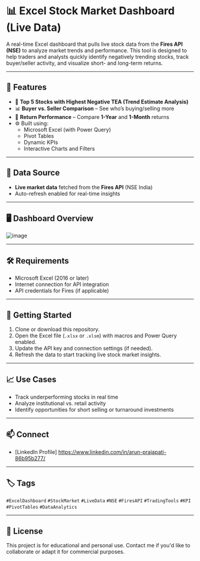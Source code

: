 # 📊 Excel Stock Market Dashboard (Live Data)

A real-time Excel dashboard that pulls live stock data from the **Fires API (NSE)** to analyze market trends and performance. This tool is designed to help traders and analysts quickly identify negatively trending stocks, track buyer/seller activity, and visualize short- and long-term returns.

---

## 🔧 Features

- 🛑 **Top 5 Stocks with Highest Negative TEA (Trend Estimate Analysis)**
- 📊 **Buyer vs. Seller Comparison** – See who’s buying/selling more
- 📅 **Return Performance** – Compare **1-Year** and **1-Month** returns
- ⚙️ Built using:
  - Microsoft Excel (with Power Query)
  - Pivot Tables
  - Dynamic KPIs
  - Interactive Charts and Filters

---

## 🔌 Data Source

- **Live market data** fetched from the **Fires API** (NSE India)
- Auto-refresh enabled for real-time insights

---

## 🖥️ Dashboard Overview

![image](https://github.com/user-attachments/assets/1e6ecc14-2ebb-42bf-8cac-ec2567e1d4f9)


---

## 🛠 Requirements

- Microsoft Excel (2016 or later)
- Internet connection for API integration
- API credentials for Fires (if applicable)

---

## 🚀 Getting Started

1. Clone or download this repository.
2. Open the Excel file (`.xlsx` or `.xlsm`) with macros and Power Query enabled.
3. Update the API key and connection settings (if needed).
4. Refresh the data to start tracking live stock market insights.

---

## 📈 Use Cases

- Track underperforming stocks in real time
- Analyze institutional vs. retail activity
- Identify opportunities for short selling or turnaround investments

---

## 📫 Connect

- [LinkedIn Profile]
https://www.linkedin.com/in/arun-prajapati-86b95b277/
---

## 🏷️ Tags

`#ExcelDashboard` `#StockMarket` `#LiveData` `#NSE` `#FiresAPI` `#TradingTools` `#KPI` `#PivotTables` `#DataAnalytics`

---

## 📄 License

This project is for educational and personal use. Contact me if you'd like to collaborate or adapt it for commercial purposes.

